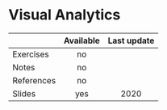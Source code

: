 # Visual Analytics

|          |Available|Last update|
|----------|:-------:|:---------:|
|Exercises |no       |           |
|Notes     |no       |           |
|References|no       |           |
|Slides    |yes      |2020       |
